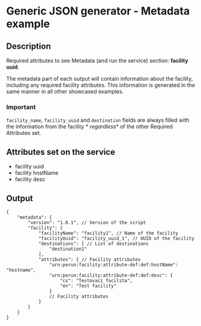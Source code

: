# Generic JSON generator - Metadata example

## Description

Required attributes to see Metadata (and run the service) section: **facility uuid**.

The metadata part of each output will contain information about the facility, including any required facility
attributes. This information is generated in the same manner in all other showcased examples.

### Important

`facility_name`, `facility_uuid` and `destination` fields are always filled with the information from the facility *
*regardless** of the other Required Attributes set.

## Attributes set on the service

- facility uuid
- facility hostName
- facility desc

## Output

```jsonc
{
	"metadata": {
		"version": "1.0.1", // Version of the script
		"facility": {
			"facilityName": "facility1", // Name of the facility
			"facilityUuid": "facility_uuid_1", // UUID of the facility
			"destinations": [ // List of destinations
				"destination1"
			],
			"attributes": { // Facility attributes
				"urn:perun:facility:attribute-def:def:hostName": "hostname",
				"urn:perun:facility:attribute-def:def:desc": {
					"cs": "Testovací facilita",
					"en": "Test facility"
				}
				// Facility attributes
			}
		}
	}
}
```